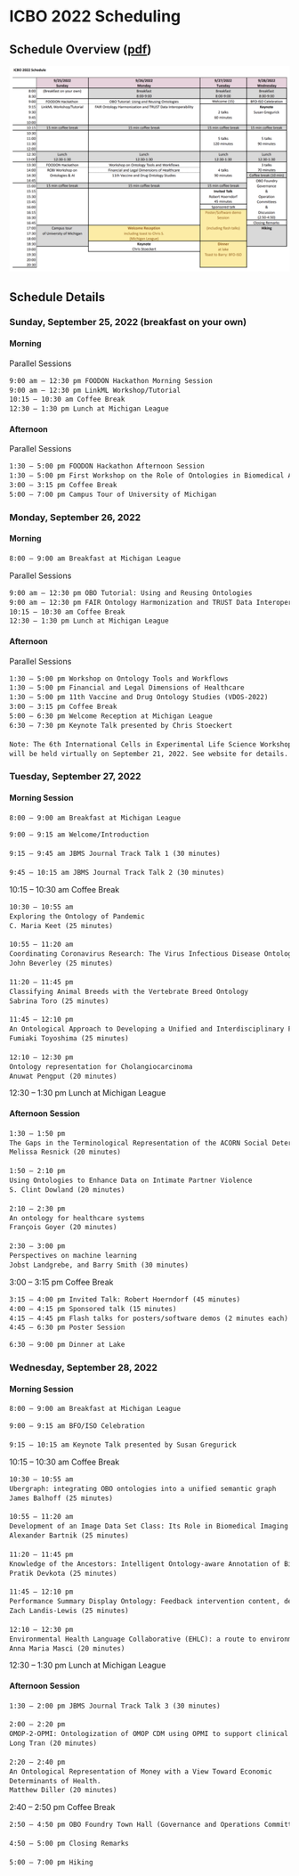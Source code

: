 # ICBO 2022 Scheduling  
## Schedule Overview ([pdf](ICBO-2022-Scheduling.pdf))  
![icbo-schedule](icbo-schedule.png)


## Schedule Details

### Sunday, September 25, 2022 (breakfast on your own)  
#### Morning   
Parallel Sessions 
```txt
9:00 am – 12:30 pm FOODON Hackathon Morning Session
9:00 am – 12:30 pm LinkML Workshop/Tutorial
10:15 – 10:30 am Coffee Break
12:30 – 1:30 pm Lunch at Michigan League  
```
#### Afternoon
Parallel Sessions
```txt
1:30 – 5:00 pm FOODON Hackathon Afternoon Session
1:30 – 5:00 pm First Workshop on the Role of Ontologies in Biomedical AI (ROBI)
3:00 – 3:15 pm Coffee Break
5:00 – 7:00 pm Campus Tour of University of Michigan   
```

### Monday, September 26, 2022
#### Morning
```txt
8:00 – 9:00 am Breakfast at Michigan League  
```
Parallel Sessions
```txt
9:00 am – 12:30 pm OBO Tutorial: Using and Reusing Ontologies
9:00 am – 12:30 pm FAIR Ontology Harmonization and TRUST Data Interoperability (FOHTI)
10:15 – 10:30 am Coffee Break
12:30 – 1:30 pm Lunch at Michigan League  
```
#### Afternoon
Parallel Sessions
```txt
1:30 – 5:00 pm Workshop on Ontology Tools and Workflows
1:30 – 5:00 pm Financial and Legal Dimensions of Healthcare
1:30 – 5:00 pm 11th Vaccine and Drug Ontology Studies (VDOS-2022)
3:00 – 3:15 pm Coffee Break
5:00 – 6:30 pm Welcome Reception at Michigan League
6:30 – 7:30 pm Keynote Talk presented by Chris Stoeckert  

Note: The 6th International Cells in Experimental Life Science Workshop, CELLS 2022, 
will be held virtually on September 21, 2022. See website for details.
```

### Tuesday, September 27, 2022
#### Morning Session
```txt
8:00 – 9:00 am Breakfast at Michigan League
```
```txt
9:00 – 9:15 am Welcome/Introduction

9:15 – 9:45 am JBMS Journal Track Talk 1 (30 minutes)

9:45 – 10:15 am JBMS Journal Track Talk 2 (30 minutes)
```
10:15 – 10:30 am Coffee Break
```txt
10:30 – 10:55 am  
Exploring the Ontology of Pandemic
C. Maria Keet (25 minutes)

10:55 – 11:20 am 
Coordinating Coronavirus Research: The Virus Infectious Disease Ontology
John Beverley (25 minutes)

11:20 – 11:45 pm 
Classifying Animal Breeds with the Vertebrate Breed Ontology 
Sabrina Toro (25 minutes)

11:45 – 12:10 pm 
An Ontological Approach to Developing a Unified and Interdisciplinary Framework for Aging 
Fumiaki Toyoshima (25 minutes)

12:10 – 12:30 pm 
Ontology representation for Cholangiocarcinoma 
Anuwat Pengput (20 minutes)
```
12:30 – 1:30 pm Lunch at Michigan League  


#### Afternoon Session
```txt
1:30 – 1:50 pm 
The Gaps in the Terminological Representation of the ACORN Social Determinants of Health Survey
Melissa Resnick (20 minutes)

1:50 – 2:10 pm 
Using Ontologies to Enhance Data on Intimate Partner Violence
S. Clint Dowland (20 minutes)

2:10 – 2:30 pm 
An ontology for healthcare systems
François Goyer (20 minutes)

2:30 – 3:00 pm 
Perspectives on machine learning
Jobst Landgrebe, and Barry Smith (30 minutes) 
```
3:00 – 3:15 pm Coffee Break
```txt
3:15 – 4:00 pm Invited Talk: Robert Hoerndorf (45 minutes)
4:00 – 4:15 pm Sponsored talk (15 minutes)
4:15 – 4:45 pm Flash talks for posters/software demos (2 minutes each)
4:45 – 6:30 pm Poster Session
```
```txt
6:30 – 9:00 pm Dinner at Lake
```

### Wednesday, September 28, 2022
#### Morning Session
```txt
8:00 – 9:00 am Breakfast at Michigan League
```
```txt
9:00 – 9:15 am BFO/ISO Celebration

9:15 – 10:15 am Keynote Talk presented by Susan Gregurick
```
10:15 – 10:30 am Coffee Break
```txt
10:30 – 10:55 am 
Ubergraph: integrating OBO ontologies into a unified semantic graph
James Balhoff (25 minutes)

10:55 – 11:20 am 
Development of an Image Data Set Class: Its Role in Biomedical Imaging and Neuroimaging Research
Alexander Bartnik (25 minutes)

11:20 – 11:45 pm 
Knowledge of the Ancestors: Intelligent Ontology-aware Annotation of Biological Literature using Semantic Similarity
Pratik Devkota (25 minutes)

11:45 – 12:10 pm 
Performance Summary Display Ontology: Feedback intervention content, delivery, and interpreted information 
Zach Landis-Lewis (25 minutes)

12:10 – 12:30 pm 
Environmental Health Language Collaborative (EHLC): a route to environmental health science data harmonization
Anna Maria Masci (20 minutes)
```
12:30 – 1:30 pm Lunch at Michigan League   


#### Afternoon Session
```txt
1:30 – 2:00 pm JBMS Journal Track Talk 3 (30 minutes)

2:00 – 2:20 pm 
OMOP-2-OPMI: Ontologization of OMOP CDM using OPMI to support clinical data interoperability and analysis 
Long Tran (20 minutes)

2:20 – 2:40 pm 
An Ontological Representation of Money with a View Toward Economic
Determinants of Health. 
Matthew Diller (20 minutes)
```
2:40 – 2:50 pm Coffee Break
```txt
2:50 – 4:50 pm OBO Foundry Town Hall (Governance and Operations Committees)

4:50 – 5:00 pm Closing Remarks

5:00 – 7:00 pm Hiking
```
